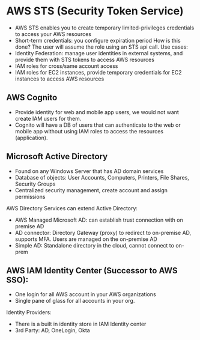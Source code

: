 # AWS STS (Security Token Service)
- AWS STS enables you to create temporary limited-privileges credentials to access your AWS resources
- Short-term credentials: you configure expiration period
How is this done?
The user will assume the role using an STS api call. 
Use cases:
-  Identity Federation: manage user identities in external systems, and provide them with STS tokens to access AWS resources
- IAM roles for cross/same account access
- IAM roles for EC2 instances, provide temporary credentials for EC2 instances to access AWS resources

## AWS Cognito
- Provide identity for web and mobile app users, we would not want create IAM users for them.  
- Cognito will have a DB of users that can authenticate to the web or mobile app without using IAM roles to access the resources (application).
## Microsoft Active Directory
- Found on any Windows Server that has AD domain services
- Database of objects: User Accounts, Computers, Printers, File Shares, Security Groups
- Centralized security management, create account and assign permissions

AWS Directory Services can extend Active Directory:
- AWS Managed Microsoft AD: can establish trust connection with on premise AD
- AD connector: Directory Gateway (proxy) to redirect to on-premise AD, supports MFA. Users are managed on the on-premise AD
- Simple AD: Standalone directory in the cloud, cannot connect to on-prem

## AWS IAM Identity Center (Successor to AWS SSO):
- One login for all AWS account in your AWS organizations
- Single pane of glass for all accounts in your org.

Identity Providers:
- There is a built in identity store in IAM Identity center
- 3rd Party: AD, OneLogin, Okta

